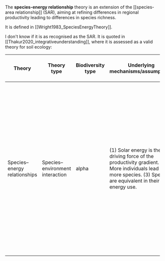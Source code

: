 The **species-energy relationship** theory is an extension of the [[species-area relationship]] (SAR), aiming at refining differences in regional productivity leading to differences in species richness.

It is defined in [[Wright1983_SpeciesEnergyTheory]].

I don't know if it is as recognised as the SAR. It is quoted in [[Thakur2020_integrativeunderstanding]], where it is assessed as a valid theory for soil ecology:

| Theory                       | Theory type                     | Biodiversity type | Underlying mechanisms/assumptions                                                                                                                              | Main prediction(s)                                                                         | Challenges relevant to soil organisms                                                                                                                                                                                                                                                                                             | Foundational references                                                                                                                                                                                                                                                                                          |
| ---------------------------- | ------------------------------- | ----------------- | -------------------------------------------------------------------------------------------------------------------------------------------------------------- | ------------------------------------------------------------------------------------------ | --------------------------------------------------------------------------------------------------------------------------------------------------------------------------------------------------------------------------------------------------------------------------------------------------------------------------------- | ---------------------------------------------------------------------------------------------------------------------------------------------------------------------------------------------------------------------------------------------------------------------------------------------------------------- |
| Species–energy relationships | Species–environment interaction | alpha             | (1) Solar energy is the driving force of the productivity gradient. (2) More individuals lead to more species. (3) Species are equivalent in their energy use. | (1) The productivity of an area enhances the number of species, and their population size. | (1) Soil abiotic conditions can alter the strength of productivity–soil biodiversity relationships. (2) Energy conversion depends on environmental stoichiometry. Constraints in environmental stoichiometry are particularly strong in soil. These stoichiometric constraints are overcome by interactions among soil organisms. | Wright ([1983](https://onlinelibrary.wiley.com/doi/full/10.1111/brv.12567#brv12567-bib-0156)); Rosenzweig ([1995](https://onlinelibrary.wiley.com/doi/full/10.1111/brv.12567#brv12567-bib-0122)); Evans, Warren, & Gaston ([2005](https://onlinelibrary.wiley.com/doi/full/10.1111/brv.12567#brv12567-bib-0049)) |
